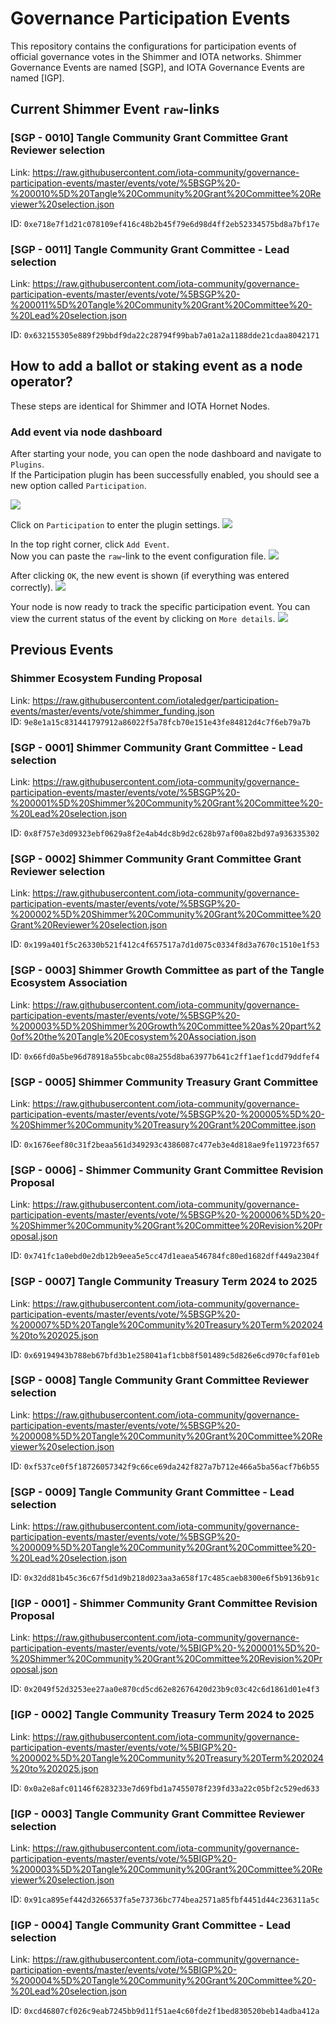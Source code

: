 # Governance Participation Events

This repository contains the configurations for participation events of official governance votes in the Shimmer and IOTA networks.
Shimmer Governance Events are named [SGP], and IOTA Governance Events are named [IGP].


## Current Shimmer Event `raw`-links

### [SGP - 0010] Tangle Community Grant Committee Grant Reviewer selection

Link: https://raw.githubusercontent.com/iota-community/governance-participation-events/master/events/vote/%5BSGP%20-%200010%5D%20Tangle%20Community%20Grant%20Committee%20Reviewer%20selection.json

ID: `0xe718e7f1d21c078109ef416c48b2b45f79e6d98d4ff2eb52334575bd8a7bf17e`

### [SGP - 0011] Tangle Community Grant Committee - Lead selection

Link: https://raw.githubusercontent.com/iota-community/governance-participation-events/master/events/vote/%5BSGP%20-%200011%5D%20Tangle%20Community%20Grant%20Committee%20-%20Lead%20selection.json

ID: `0x632155305e889f29bbdf9da22c28794f99bab7a01a2a1188dde21cdaa8042171`

## How to add a ballot or staking event as a node operator?

These steps are identical for Shimmer and IOTA Hornet Nodes.

### Add event via node dashboard

After starting your node, you can open the node dashboard and navigate to `Plugins`.<br>
If the Participation plugin has been successfully enabled, you should see a new option called `Participation`.

![](./resources/hornet_1_light.png)

Click on `Participation` to enter the plugin settings.
![](/resources/hornet_2_light.png)

In the top right corner, click `Add Event`.<br>
Now you can paste the `raw`-link to the event configuration file.
![](/resources/hornet_3_light.png)

After clicking `OK`, the new event is shown (if everything was entered correctly).
![](/resources/hornet_4_light.png)

Your node is now ready to track the specific participation event. You can view the current status of the event by clicking on `More details`.
![](/resources/hornet_5_light.png)


## Previous Events

### Shimmer Ecosystem Funding Proposal

Link: https://raw.githubusercontent.com/iotaledger/participation-events/master/events/vote/shimmer_funding.json<br>
ID: `9e8e1a15c831441797912a86022f5a78fcb70e151e43fe84812d4c7f6eb79a7b`

### [SGP - 0001] Shimmer Community Grant Committee - Lead selection

Link: https://raw.githubusercontent.com/iota-community/governance-participation-events/master/events/vote/%5BSGP%20-%200001%5D%20Shimmer%20Community%20Grant%20Committee%20-%20Lead%20selection.json

ID: `0x8f757e3d09323ebf0629a8f2e4ab4dc8b9d2c628b97af00a82bd97a936335302`

### [SGP - 0002] Shimmer Community Grant Committee Grant Reviewer selection

Link: https://raw.githubusercontent.com/iota-community/governance-participation-events/master/events/vote/%5BSGP%20-%200002%5D%20Shimmer%20Community%20Grant%20Committee%20Grant%20Reviewer%20selection.json

ID: `0x199a401f5c26330b521f412c4f657517a7d1d075c0334f8d3a7670c1510e1f53`

### [SGP - 0003] Shimmer Growth Committee as part of the Tangle Ecosystem Association

Link: https://raw.githubusercontent.com/iota-community/governance-participation-events/master/events/vote/%5BSGP%20-%200003%5D%20Shimmer%20Growth%20Committee%20as%20part%20of%20the%20Tangle%20Ecosystem%20Association.json

ID: `0x66fd0a5be96d78918a55bcabc08a255d8ba63977b641c2ff1aef1cdd79ddfef4`

### [SGP - 0005] Shimmer Community Treasury Grant Committee

Link: https://raw.githubusercontent.com/iota-community/governance-participation-events/master/events/vote/%5BSGP%20-%200005%5D%20-%20Shimmer%20Community%20Treasury%20Grant%20Committee.json

ID: `0x1676eef80c31f2beaa561d349293c4386087c477eb3e4d818ae9fe119723f657`

### [SGP - 0006] - Shimmer Community Grant Committee Revision Proposal

Link: https://raw.githubusercontent.com/iota-community/governance-participation-events/master/events/vote/%5BSGP%20-%200006%5D%20-%20Shimmer%20Community%20Grant%20Committee%20Revision%20Proposal.json

ID: `0x741fc1a0ebd0e2db12b9eea5e5cc47d1eaea546784fc80ed1682dff449a2304f`

### [SGP - 0007] Tangle Community Treasury Term 2024 to 2025

Link: https://raw.githubusercontent.com/iota-community/governance-participation-events/master/events/vote/%5BSGP%20-%200007%5D%20Tangle%20Community%20Treasury%20Term%202024%20to%202025.json

ID: `0x69194943b788eb67bfd3b1e258041af1cbb8f501489c5d826e6cd970cfaf01eb`

### [SGP - 0008] Tangle Community Grant Committee Reviewer selection

Link: https://raw.githubusercontent.com/iota-community/governance-participation-events/master/events/vote/%5BSGP%20-%200008%5D%20Tangle%20Community%20Grant%20Committee%20Reviewer%20selection.json

ID: `0xf537ce0f5f18726057342f9c66ce69da242f827a7b712e466a5ba56acf7b6b55`

### [SGP - 0009] Tangle Community Grant Committee - Lead selection

Link: https://raw.githubusercontent.com/iota-community/governance-participation-events/master/events/vote/%5BSGP%20-%200009%5D%20Tangle%20Community%20Grant%20Committee%20-%20Lead%20selection.json

ID: `0x32dd81b45c36c67f5d1d9b218d023aa3a658f17c485caeb8300e6f5b9136b91c`

### [IGP - 0001] - Shimmer Community Grant Committee Revision Proposal

Link: https://raw.githubusercontent.com/iota-community/governance-participation-events/master/events/vote/%5BIGP%20-%200001%5D%20-%20Shimmer%20Community%20Grant%20Committee%20Revision%20Proposal.json

ID: `0x2049f52d3253ee27aa0e870cd5cd62e82676420d23b9c03c42c6d1861d01e4f3`

### [IGP - 0002] Tangle Community Treasury Term 2024 to 2025

Link: https://raw.githubusercontent.com/iota-community/governance-participation-events/master/events/vote/%5BIGP%20-%200002%5D%20Tangle%20Community%20Treasury%20Term%202024%20to%202025.json

ID: `0x0a2e8afc01146f6283233e7d69fbd1a7455078f239fd33a22c05bf2c529ed633`

### [IGP - 0003] Tangle Community Grant Committee Reviewer selection

Link: https://raw.githubusercontent.com/iota-community/governance-participation-events/master/events/vote/%5BIGP%20-%200003%5D%20Tangle%20Community%20Grant%20Committee%20Reviewer%20selection.json

ID: `0x91ca895ef442d3266537fa5e73736bc774bea2571a85fbf4451d44c236311a5c`

### [IGP - 0004] Tangle Community Grant Committee - Lead selection

Link: https://raw.githubusercontent.com/iota-community/governance-participation-events/master/events/vote/%5BIGP%20-%200004%5D%20Tangle%20Community%20Grant%20Committee%20-%20Lead%20selection.json

ID: `0xcd46807cf026c9eab7245bb9d11f51ae4c60fde2f1bed830520beb14adba412a`
